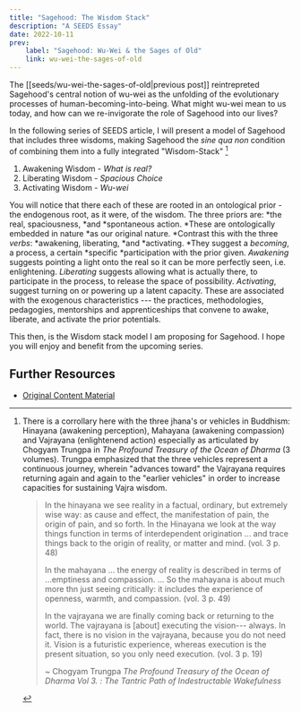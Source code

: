 ```yaml
---
title: "Sagehood: The Wisdom Stack"
description: "A SEEDS Essay"
date: 2022-10-11
prev:
    label: "Sagehood: Wu-Wei & the Sages of Old"
    link: wu-wei-the-sages-of-old
---
```


The [[seeds/wu-wei-the-sages-of-old|previous post]] reintrepreted Sagehood's central notion of wu-wei as the unfolding of the evolutionary processes of human-becoming-into-being. What might wu-wei mean to us today, and how can we re-invigorate the role of Sagehood into our lives?

In the following series of SEEDS article, I will present a model of Sagehood that includes three wisdoms, making Sagehood the *sine qua non* condition of combining them into a fully integrated "Wisdom-Stack" [^1]

1. Awakening Wisdom - *What is real?*
2. Liberating Wisdom - *Spacious Choice*
3. Activating Wisdom - *Wu-wei*

You will notice that there each of these are rooted in an ontological prior - the endogenous root, as it were, of the wisdom. The three priors are: *the real, spaciousness, *and *spontaneous action. *These are ontologically embedded in nature *as our original nature. *Contrast this with the three *verbs*: *awakening, liberating, *and *activating. *They suggest a *becoming*, a process, a certain *specific *participation with the prior given. *Awakening* suggests pointing a light onto the real so it can be more perfectly seen, i.e. enlightening. *Liberating* suggests allowing what is actually there, to participate in the process, to release the space of possibility. *Activating*, suggest turning on or powering up a latent capacity. These are associated with the exogenous characteristics --- the practices, methodologies, pedagogies, mentorships and apprenticeships that convene to awake, liberate, and activate the prior potentials.

This then, is the Wisdom stack model I am proposing for Sagehood. I hope you will enjoy and benefit from the upcoming series.

## Further Resources

- [Original Content Material](https://bonnittaroy.substack.com/p/sagehood-the-wisdom-stack)

[^1]: There is a corrollary here with the three jhana's or vehicles in Buddhism: Hinayana (awakening perception), Mahayana (awakening compassion) and Vajrayana (enlightenend action) especially as articulated by Chogyam Trungpa in *The Profound Treasury of the Ocean of Dharma* (3 volumes). Trungpa emphasized that the three vehicles represent a continuous journey, wherein "advances toward" the Vajrayana requires returning again and again to the "earlier vehicles" in order to increase capacities for sustaining Vajra wisdom.
    > In the hinayana we see reality in a factual, ordinary, but extremely wise way: as cause and effect, the manifestation of pain, the origin of pain, and so forth. In the Hinayana we look at the way things function in terms of interdependent origination ... and trace things back to the origin of reality, or matter and mind. (vol. 3 p. 48)
    >
    > In the mahayana ... the energy of reality is described in terms of ...emptiness and compassion. ... So the mahayana is about much more thn just seeing critically: it includes the experience of openness, warmth, and compassion. (vol. 3 p. 49)
    >
    > In the vajrayana we are finally coming back or returning to the world. The vajrayana is [about] executing the vision--- always. In fact, there is no vision in the vajrayana, because you do not need it. Vision is a futuristic experience, whereas execution is the present situation, so you only need execution. (vol. 3 p. 19)
    >
    > ~ Chogyam Trungpa *The Profound Treasury of the Ocean of Dharma Vol 3. : The Tantric Path of Indestructable Wakefulness*

